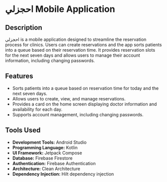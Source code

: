 <!DOCTYPE html>
<html lang="en">
<head>
  <meta charset="UTF-8">
  <meta name="viewport" content="width=device-width, initial-scale=1.0">
</head>
<body>
  <h1>احجزلي Mobile Application</h1>

  <h2>Description</h2>
  <p>احجزلي is a mobile application designed to streamline the reservation process for clinics. Users can create reservations and the app sorts patients into a queue based on their reservation time. It provides reservation slots for the next seven days and allows users to manage their account information, including changing passwords.</p>

  <h2>Features</h2>
  <ul>
    <li>Sorts patients into a queue based on reservation time for today and the next seven days.</li>
    <li>Allows users to create, view, and manage reservations.</li>
    <li>Provides a card on the home screen displaying doctor information and availability for each day.</li>
    <li>Supports account management, including changing passwords.</li>
  </ul>

  <h2>Tools Used</h2>
  <ul>
    <li><strong>Development Tools:</strong> Android Studio</li>
    <li><strong>Programming Language:</strong> Kotlin</li>
    <li><strong>UI Framework:</strong> Jetpack Compose</li>
    <li><strong>Database:</strong> Firebase Firestore</li>
    <li><strong>Authentication:</strong> Firebase Authentication</li>
    <li><strong>Architecture:</strong> Clean Architecture</li>
    <li><strong>Dependency Injection:</strong> Hilt dependency injection </li>
  </ul>
</body>
</html>